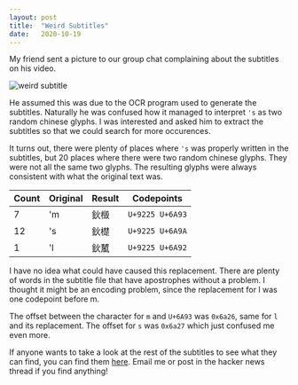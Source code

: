 ```yaml
---
layout: post
title:  "Weird Subtitles"
date:   2020-10-19
---
```


My friend sent a picture to our group chat complaining about the subtitles on his video.

![weird subtitle](https://files.sharparam.com/2020/10/19/2020-10-19_00-53-28-310.png)

He assumed this was due to the OCR program used to generate the subtitles. Naturally he was confused how it managed to interpret `'s` as two random chinese glyphs. I was interested and asked him to extract the subtitles so that we could search for more occurences.

It turns out, there were plenty of places where `'s` was properly written in the subtitles, but 20 places where there were two random chinese glyphs. They were not all the same two glyphs. The resulting glyphs were always consistent with what the original text was.

 Count | Original | Result | Codepoints
 ----- | -------- | ------ | -----------
  7    |   'm     |  鈥檓  | `U+9225 U+6A93`
  12   |   's     |  鈥檚  | `U+9225 U+6A9A`
  1    |   'l     |  鈥檒  | `U+9225 U+6A92`

I have no idea what could have caused this replacement. There are plenty of words in the subtitle file that have apostrophes without a problem. I thought it might be an encoding problem, since the replacement for l was one codepoint before m.

The offset between the character for `m` and `U+6A93` was `0x6a26`, same for `l` and its replacement. The offset for `s` was `0x6a27` which just confused me even more.

If anyone wants to take a look at the rest of the subtitles to see what they can find, you can find them [here](https://pastebin.com/raw/GQh3168K). Email me or post in the hacker news thread if you find anything!

